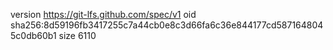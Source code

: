 version https://git-lfs.github.com/spec/v1
oid sha256:8d59196fb3417255c7a44cb0e8c3d66fa6c36e844177cd5871648045c0db60b1
size 6110
